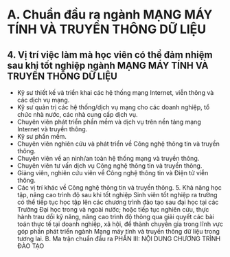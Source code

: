 # A. Chuẩn đầu ra ngành MẠNG MÁY TÍNH VÀ TRUYỀN THÔNG DỮ LIỆU
## 4. Vị trí việc làm mà học viên có thể đảm nhiệm sau khi tốt nghiệp ngành MẠNG MÁY TÍNH VÀ TRUYỀN THÔNG DỮ LIỆU
-   Kỹ sư thiết kế và triển khai các hệ thống mạng Internet, viễn thông và các dịch vụ mạng.
-   Kỹ sư quản trị các hệ thống/dịch vụ mạng cho các doanh nghiệp, tổ chức nhà nước, các nhà cung cấp dịch vụ.
-   Chuyên viên phát triển phần mềm và dịch vụ trên nền tảng mạng Internet và truyền thông.
-   Kỹ sư phần mềm.
-   Chuyên viên nghiên cứu và phát triển về Công nghệ thông tin và truyền thông.
-   Chuyên viên về an ninh/an toàn hệ thống mạng và truyền thông.
-   Chuyên viên tư vấn dịch vụ Công nghệ thông tin và truyền thông.
-   Giảng viên, nghiên cứu viên về Công nghệ thông tin và Điện tử viễn thông.
-   Các vị trí khác về Công nghệ thông tin và truyền thông. 5. Khả năng học tập, nâng cao trình độ sau khi tốt nghiệp Sinh viên tốt nghiệp ra trường có thể tiếp tục học tập lên các chương trình đào tạo sau đại học tại các Trường Đại học trong và ngoài nước; hoặc tiếp tục nghiên cứu, thực hành trau dồi kỹ năng, nâng cao trình độ thông qua giải quyết các bài toán thực tế tại doanh nghiệp, xã hội, để thành chuyên gia trong lĩnh vực góp phần phát triển ngành Mạng máy tính và truyền thông dữ liệu trong tương lai. B. Ma trận chuẩn đầu ra
PHẦN III: NỘI DUNG CHƯƠNG TRÌNH ĐÀO TẠO
